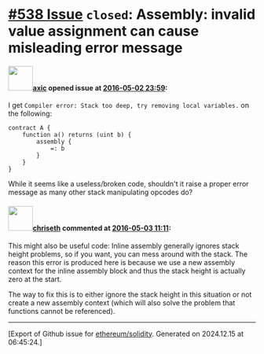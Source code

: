 # [\#538 Issue](https://github.com/ethereum/solidity/issues/538) `closed`: Assembly: invalid value assignment can cause misleading error message

#### <img src="https://avatars.githubusercontent.com/u/20340?v=4" width="50">[axic](https://github.com/axic) opened issue at [2016-05-02 23:59](https://github.com/ethereum/solidity/issues/538):

I get `Compiler error: Stack too deep, try removing local variables.` on the following:

```
contract A {
    function a() returns (uint b) {
        assembly {
            =: b
        }
    }
}
```

While it seems like a useless/broken code, shouldn't it raise a proper error message as many other stack manipulating opcodes do?


#### <img src="https://avatars.githubusercontent.com/u/9073706?v=4" width="50">[chriseth](https://github.com/chriseth) commented at [2016-05-03 11:11](https://github.com/ethereum/solidity/issues/538#issuecomment-216497816):

This might also be useful code: Inline assembly generally ignores stack height problems, so if you want, you can mess around with the stack. The reason this error is produced here is because we use a new assembly context for the inline assembly block and thus the stack height is actually zero at the start.

The way to fix this is to either ignore the stack height in this situation or not create a new assembly context (which will also solve the problem that functions cannot be referenced).


-------------------------------------------------------------------------------



[Export of Github issue for [ethereum/solidity](https://github.com/ethereum/solidity). Generated on 2024.12.15 at 06:45:24.]
